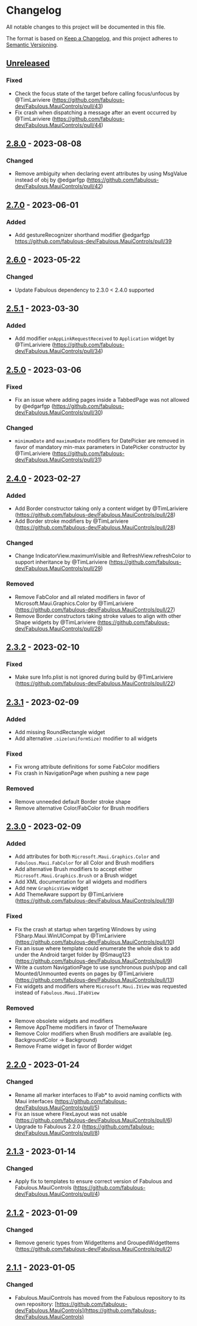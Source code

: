 # Changelog

All notable changes to this project will be documented in this file.

The format is based on [Keep a Changelog](https://keepachangelog.com/en/1.0.0/),
and this project adheres to [Semantic Versioning](https://semver.org/spec/v2.0.0.html).

## [Unreleased]

### Fixed
- Check the focus state of the target before calling focus/unfocus by @TimLariviere (https://github.com/fabulous-dev/Fabulous.MauiControls/pull/43)
- Fix crash when dispatching a message after an event occurred by @TimLariviere (https://github.com/fabulous-dev/Fabulous.MauiControls/pull/44)

## [2.8.0] - 2023-08-08

### Changed
- Remove ambiguity when declaring event attributes by using MsgValue instead of obj by @edgarfgp (https://github.com/fabulous-dev/Fabulous.MauiControls/pull/42)

## [2.7.0] - 2023-06-01

### Added
- Add gestureRecognizer shorthand modifier @edgarfgp https://github.com/fabulous-dev/Fabulous.MauiControls/pull/39

## [2.6.0] - 2023-05-22

### Changed
- Update Fabulous dependency to 2.3.0 < 2.4.0 supported

## [2.5.1] - 2023-03-30

### Added
- Add modifier `onAppLinkRequestReceived` to `Application` widget by @TimLariviere (https://github.com/fabulous-dev/Fabulous.MauiControls/pull/34)

## [2.5.0] - 2023-03-06

### Fixed
- Fix an issue where adding pages inside a TabbedPage was not allowed by @edgarfgp (https://github.com/fabulous-dev/Fabulous.MauiControls/pull/30)

### Changed
- `minimumDate` and `maximumDate` modifiers for DatePicker are removed in favor of mandatory min-max parameters in DatePicker constructor by @TimLariviere (https://github.com/fabulous-dev/Fabulous.MauiControls/pull/31)

## [2.4.0] - 2023-02-27

### Added
- Add Border constructor taking only a content widget by @TimLariviere (https://github.com/fabulous-dev/Fabulous.MauiControls/pull/28)
- Add Border stroke modifiers by @TimLariviere (https://github.com/fabulous-dev/Fabulous.MauiControls/pull/28)

### Changed
- Change IndicatorView.maximumVisible and RefreshView.refreshColor to support inheritance by @TimLariviere (https://github.com/fabulous-dev/Fabulous.MauiControls/pull/29)

### Removed
- Remove FabColor and all related modifiers in favor of Microsoft.Maui.Graphics.Color by @TimLariviere (https://github.com/fabulous-dev/Fabulous.MauiControls/pull/27)
- Remove Border constructors taking stroke values to align with other Shape widgets by @TimLariviere (https://github.com/fabulous-dev/Fabulous.MauiControls/pull/28)

## [2.3.2] - 2023-02-10

### Fixed
- Make sure Info.plist is not ignored during build by @TimLariviere (https://github.com/fabulous-dev/Fabulous.MauiControls/pull/22)

## [2.3.1] - 2023-02-09

### Added
- Add missing RoundRectangle widget
- Add alternative `.size(uniformSize)` modifier to all widgets

### Fixed
- Fix wrong attribute definitions for some FabColor modifiers
- Fix crash in NavigationPage when pushing a new page

### Removed
- Remove unneeded default Border stroke shape
- Remove alternative Color/FabColor for Brush modifiers

## [2.3.0] - 2023-02-09

### Added
- Add attributes for both `Microsoft.Maui.Graphics.Color` and `Fabulous.Maui.FabColor` for all Color and Brush modifiers
- Add alternative Brush modifiers to accept either `Microsoft.Maui.Graphics.Brush` or a Brush widget
- Add XML documentation for all widgets and modifiers
- Add new `GraphicsView` widget
- Add ThemeAware support by @TimLariviere (https://github.com/fabulous-dev/Fabulous.MauiControls/pull/19)

### Fixed
- Fix the crash at startup when targeting Windows by using FSharp.Maui.WinUICompat by @TimLariviere (https://github.com/fabulous-dev/Fabulous.MauiControls/pull/10)
- Fix an issue where template could enumerate the whole disk to add under the Android target folder by @Smaug123 (https://github.com/fabulous-dev/Fabulous.MauiControls/pull/9)
- Write a custom NavigationPage to use synchronous push/pop and call Mounted/Unmounted events on pages by @TimLariviere (https://github.com/fabulous-dev/Fabulous.MauiControls/pull/13)
- Fix widgets and modifiers where `Microsoft.Maui.IView` was requested instead of `Fabulous.Maui.IFabView`

### Removed
- Remove obsolete widgets and modifiers
- Remove AppTheme modifiers in favor of ThemeAware
- Remove Color modifiers when Brush modifiers are available (eg. BackgroundColor -> Background)
- Remove Frame widget in favor of Border widget

## [2.2.0] - 2023-01-24

### Changed
- Rename all marker interfaces to IFab* to avoid naming conflicts with Maui interfaces (https://github.com/fabulous-dev/Fabulous.MauiControls/pull/5)
- Fix an issue where FlexLayout was not usable (https://github.com/fabulous-dev/Fabulous.MauiControls/pull/6)
- Upgrade to Fabulous 2.2.0 (https://github.com/fabulous-dev/Fabulous.MauiControls/pull/8)

## [2.1.3] - 2023-01-14

### Changed
- Apply fix to templates to ensure correct version of Fabulous and Fabulous.MauiControls (https://github.com/fabulous-dev/Fabulous.MauiControls/pull/4) 

## [2.1.2] - 2023-01-09

### Changed
- Remove generic types from WidgetItems and GroupedWidgetItems (https://github.com/fabulous-dev/Fabulous.MauiControls/pull/2)

## [2.1.1] - 2023-01-05

### Changed
- Fabulous.MauiControls has moved from the Fabulous repository to its own repository: [https://github.com/fabulous-dev/Fabulous.MauiControls](https://github.com/fabulous-dev/Fabulous.MauiControls)

[unreleased]: https://github.com/fabulous-dev/Fabulous.MauiControls/compare/2.8.0...HEAD
[2.8.0]: https://github.com/fabulous-dev/Fabulous.MauiControls/releases/tag/2.8.0
[2.7.0]: https://github.com/fabulous-dev/Fabulous.MauiControls/releases/tag/2.7.0
[2.6.0]: https://github.com/fabulous-dev/Fabulous.MauiControls/releases/tag/2.6.0
[2.5.1]: https://github.com/fabulous-dev/Fabulous.MauiControls/releases/tag/2.5.1
[2.5.0]: https://github.com/fabulous-dev/Fabulous.MauiControls/releases/tag/2.5.0
[2.4.0]: https://github.com/fabulous-dev/Fabulous.MauiControls/releases/tag/2.4.0
[2.3.2]: https://github.com/fabulous-dev/Fabulous.MauiControls/releases/tag/2.3.2
[2.3.1]: https://github.com/fabulous-dev/Fabulous.MauiControls/releases/tag/2.3.1
[2.3.0]: https://github.com/fabulous-dev/Fabulous.MauiControls/releases/tag/2.3.0
[2.2.0]: https://github.com/fabulous-dev/Fabulous.MauiControls/releases/tag/2.2.0
[2.1.3]: https://github.com/fabulous-dev/Fabulous.MauiControls/releases/tag/2.1.3
[2.1.2]: https://github.com/fabulous-dev/Fabulous.MauiControls/releases/tag/2.1.2
[2.1.1]: https://github.com/fabulous-dev/Fabulous.MauiControls/releases/tag/2.1.1
